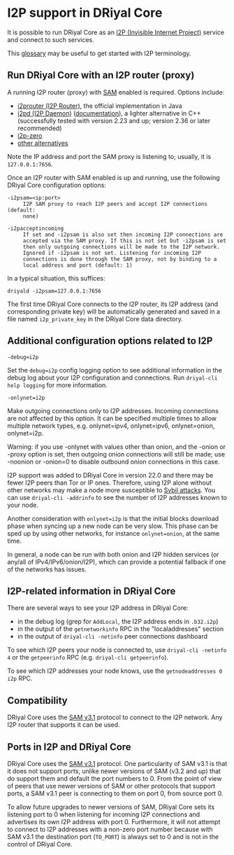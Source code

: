 # I2P support in DRiyal Core

It is possible to run DRiyal Core as an
[I2P (Invisible Internet Project)](https://en.wikipedia.org/wiki/I2P)
service and connect to such services.

This [glossary](https://geti2p.net/en/about/glossary) may be useful to get
started with I2P terminology.

## Run DRiyal Core with an I2P router (proxy)

A running I2P router (proxy) with [SAM](https://geti2p.net/en/docs/api/samv3)
enabled is required. Options include:

- [i2prouter (I2P Router)](https://geti2p.net), the official implementation in
  Java
- [i2pd (I2P Daemon)](https://github.com/PurpleI2P/i2pd)
  ([documentation](https://i2pd.readthedocs.io/en/latest)), a lighter
  alternative in C++ (successfully tested with version 2.23 and up; version 2.36
  or later recommended)
- [i2p-zero](https://github.com/i2p-zero/i2p-zero)
- [other alternatives](https://en.wikipedia.org/wiki/I2P#Routers)

Note the IP address and port the SAM proxy is listening to; usually, it is
`127.0.0.1:7656`.

Once an I2P router with SAM enabled is up and running, use the following DRiyal
Core configuration options:

```
-i2psam=<ip:port>
     I2P SAM proxy to reach I2P peers and accept I2P connections (default:
     none)

-i2pacceptincoming
     If set and -i2psam is also set then incoming I2P connections are
     accepted via the SAM proxy. If this is not set but -i2psam is set
     then only outgoing connections will be made to the I2P network.
     Ignored if -i2psam is not set. Listening for incoming I2P
     connections is done through the SAM proxy, not by binding to a
     local address and port (default: 1)
```

In a typical situation, this suffices:

```
driyald -i2psam=127.0.0.1:7656
```

The first time DRiyal Core connects to the I2P router, its I2P address (and
corresponding private key) will be automatically generated and saved in a file
named `i2p_private_key` in the DRiyal Core data directory.

## Additional configuration options related to I2P

```
-debug=i2p
```

Set the `debug=i2p` config logging option to see additional information in the
debug log about your I2P configuration and connections. Run `driyal-cli help
logging` for more information.

```
-onlynet=i2p
```

Make outgoing connections only to I2P addresses. Incoming connections are not
affected by this option. It can be specified multiple times to allow multiple
network types, e.g. onlynet=ipv4, onlynet=ipv6, onlynet=onion, onlynet=i2p.

Warning: if you use -onlynet with values other than onion, and the -onion or
-proxy option is set, then outgoing onion connections will still be made; use
-noonion or -onion=0 to disable outbound onion connections in this case.

I2P support was added to DRiyal Core in version 22.0 and there may be fewer I2P
peers than Tor or IP ones. Therefore, using I2P alone without other networks may
make a node more susceptible to [Sybil
attacks](https://en.driyal.it/wiki/Weaknesses#Sybil_attack). You can use
`driyal-cli -addrinfo` to see the number of I2P addresses known to your node.

Another consideration with `onlynet=i2p` is that the initial blocks download
phase when syncing up a new node can be very slow. This phase can be sped up by
using other networks, for instance `onlynet=onion`, at the same time.

In general, a node can be run with both onion and I2P hidden services (or
any/all of IPv4/IPv6/onion/I2P), which can provide a potential fallback if one
of the networks has issues.

## I2P-related information in DRiyal Core

There are several ways to see your I2P address in DRiyal Core:
- in the debug log (grep for `AddLocal`, the I2P address ends in `.b32.i2p`)
- in the output of the `getnetworkinfo` RPC in the "localaddresses" section
- in the output of `driyal-cli -netinfo` peer connections dashboard

To see which I2P peers your node is connected to, use `driyal-cli -netinfo 4`
or the `getpeerinfo` RPC (e.g. `driyal-cli getpeerinfo`).

To see which I2P addresses your node knows, use the `getnodeaddresses 0 i2p`
RPC.

## Compatibility

DRiyal Core uses the [SAM v3.1](https://geti2p.net/en/docs/api/samv3) protocol
to connect to the I2P network. Any I2P router that supports it can be used.

## Ports in I2P and DRiyal Core

DRiyal Core uses the [SAM v3.1](https://geti2p.net/en/docs/api/samv3)
protocol. One particularity of SAM v3.1 is that it does not support ports,
unlike newer versions of SAM (v3.2 and up) that do support them and default the
port numbers to 0. From the point of view of peers that use newer versions of
SAM or other protocols that support ports, a SAM v3.1 peer is connecting to them
on port 0, from source port 0.

To allow future upgrades to newer versions of SAM, DRiyal Core sets its
listening port to 0 when listening for incoming I2P connections and advertises
its own I2P address with port 0. Furthermore, it will not attempt to connect to
I2P addresses with a non-zero port number because with SAM v3.1 the destination
port (`TO_PORT`) is always set to 0 and is not in the control of DRiyal Core.
